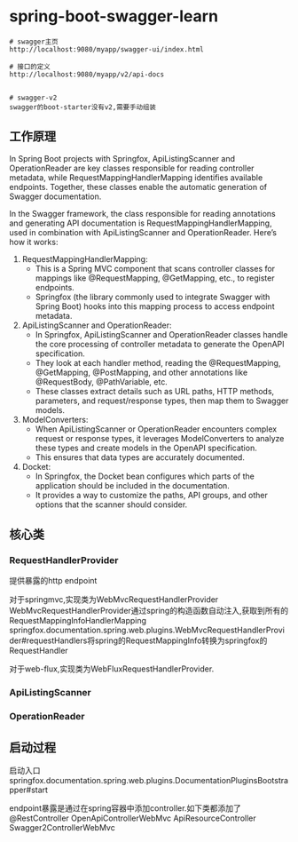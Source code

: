 # spring-boot-swagger-learn

```text
# swagger主页
http://localhost:9080/myapp/swagger-ui/index.html

# 接口的定义
http://localhost:9080/myapp/v2/api-docs


# swagger-v2
swagger的boot-starter没有v2,需要手动组装
```


## 工作原理

In Spring Boot projects with Springfox, ApiListingScanner and OperationReader are key classes responsible for reading controller metadata, while RequestMappingHandlerMapping identifies available endpoints.
Together, these classes enable the automatic generation of Swagger documentation.


In the Swagger framework, the class responsible for reading annotations and generating API documentation is RequestMappingHandlerMapping, used in combination with ApiListingScanner and OperationReader.
Here’s how it works:
1. RequestMappingHandlerMapping:
    * This is a Spring MVC component that scans controller classes for mappings like @RequestMapping, @GetMapping, etc., to register endpoints.
    * Springfox (the library commonly used to integrate Swagger with Spring Boot) hooks into this mapping process to access endpoint metadata.
2. ApiListingScanner and OperationReader:
    * In Springfox, ApiListingScanner and OperationReader classes handle the core processing of controller metadata to generate the OpenAPI specification.
    * They look at each handler method, reading the @RequestMapping, @GetMapping, @PostMapping, and other annotations like @RequestBody, @PathVariable, etc.
    * These classes extract details such as URL paths, HTTP methods, parameters, and request/response types, then map them to Swagger models.
3. ModelConverters:
    * When ApiListingScanner or OperationReader encounters complex request or response types, it leverages ModelConverters to analyze these types and create models in the OpenAPI specification.
    * This ensures that data types are accurately documented.
4. Docket:
    * In Springfox, the Docket bean configures which parts of the application should be included in the documentation.
    * It provides a way to customize the paths, API groups, and other options that the scanner should consider.


## 核心类

### RequestHandlerProvider
提供暴露的http endpoint

对于springmvc,实现类为WebMvcRequestHandlerProvider
WebMvcRequestHandlerProvider通过spring的构造函数自动注入,获取到所有的RequestMappingInfoHandlerMapping
springfox.documentation.spring.web.plugins.WebMvcRequestHandlerProvider#requestHandlers将spring的RequestMappingInfo转换为springfox的RequestHandler

对于web-flux,实现类为WebFluxRequestHandlerProvider.

### ApiListingScanner


### OperationReader



## 启动过程

启动入口
springfox.documentation.spring.web.plugins.DocumentationPluginsBootstrapper#start

endpoint暴露是通过在spring容器中添加controller.如下类都添加了@RestController
OpenApiControllerWebMvc
ApiResourceController
Swagger2ControllerWebMvc


